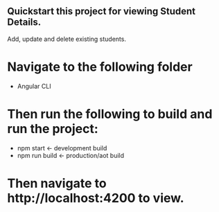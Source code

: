 ## Quickstart this project for viewing Student Details.
Add, update and delete existing students. 

# Navigate to the following folder
* Angular CLI

# Then run the following to build and run the project:

* npm start         <- development build
* npm run build     <- production/aot build

# Then navigate to http://localhost:4200 to view.